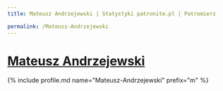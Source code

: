 ```yaml
---
title: Mateusz Andrzejewski | Statystyki patronite.pl | Patromierz

permalink: /Mateusz-Andrzejewski
---
```


# [Mateusz Andrzejewski](https://patronite.pl/Mateusz-Andrzejewski)

{% include profile.md name="Mateusz-Andrzejewski" prefix="m" %}
